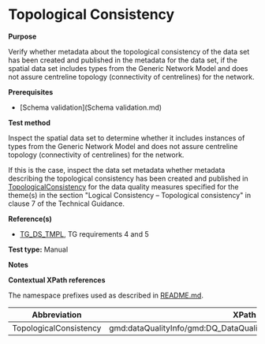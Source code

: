 # Topological Consistency

**Purpose**

Verify whether metadata about the topological consistency of the data set has been created and published in the metadata for the data set, if the spatial data set includes types from the Generic Network Model and does not assure centreline topology (connectivity of centrelines) for the network.

**Prerequisites**

* [Schema validation](Schema validation.md)

**Test method**

Inspect the spatial data set to determine whether it includes instances of types from the Generic Network Model and does not assure centreline topology (connectivity of centrelines) for the network.

If this is the case, inspect the data set metadata whether metadata describing the topological consistency has been created and published in [TopologicalConsistency](#topo) for the data quality measures specified for the theme(s) in the section "Logical Consistency – Topological consistency" in clause 7 of the Technical Guidance.

**Reference(s)**	 

* [TG_DS_TMPL](./README.md#ref_TG_DS_TMPL), TG requirements 4 and 5 

**Test type:** Manual

**Notes**

**Contextual XPath references**

The namespace prefixes used as described in [README.md](./README.md#namespaces).

Abbreviation                                   |  XPath expression (relative to gmd:MD_Metadata)
-----------------------------------------------| -------------------------------------------------------------------------
TopologicalConsistency <a name="distributionFormat"></a>   | gmd:dataQualityInfo/gmd:DQ_DataQuality/gmd:report/DQ_TopologicalConsistency/result/DQ_QuantitativeResult/value